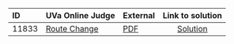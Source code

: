 | ID | UVa Online Judge | External | Link to solution |
|:---|:---|:---|:---:|
| 11833 | [Route Change](https://onlinejudge.org/index.php?option=com_onlinejudge&Itemid=8&page=show_problem&category=0&problem=2933) | [PDF](https://onlinejudge.org/external/118/11833.pdf) | [Solution](https%3A//github.com/versenyi98/programming-contests/tree/master/UVa%20Online%20Judge/11833%2520-%2520Route%2520Change)|
